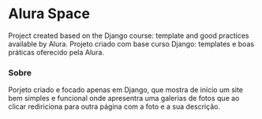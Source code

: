 # Alura Space
Project created based on the Django course: template and good practices available by Alura.
Projeto criado com base curso Django: templates e boas práticas oferecido pela Alura. 

### Sobre
Porjeto criado e focado apenas em Django, que mostra de início um site bem simples e funcional onde apresentra uma galerias de fotos que ao clicar rediriciona para outra página com a foto e a sua descrição.
